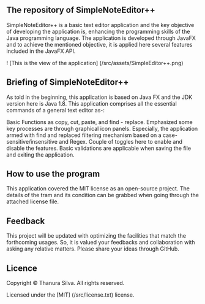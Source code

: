 ## The repository of SimpleNoteEditor++
SimpleNoteEditor++ is a basic text editor application and the key objective of developing the application is, enhancing the programming skills of the Java programming language. The application is developed through JavaFX and to achieve the mentioned objective, it is applied here several features included in the JavaFX API.

! [This is the view of the application] (/src/assets/SimpleEditor++.png)

## Briefing of SimpleNoteEditor++
As told in the beginning, this application is based on Java FX and the JDK version here is Java 1.8. This application comprises all the essential commands of a general text editor as-:

Basic Functions as copy, cut, paste, and find - replace.
Emphasized some key processes are through graphical icon panels.
Especially, the application armed with find and replaced filtering mechanism based on a case-sensitive/insensitive and Regex. Couple of toggles here to enable and disable the features.
Basic validations are applicable when saving the file and exiting the application.

## How to use the program
This application covered the MIT license as an open-source project. The details of the tram and its condition can be grabbed when going through the attached license file.

## Feedback
This project will be updated with optimizing the facilities that match the forthcoming usages. So, it is valued your feedbacks and collaboration with asking any relative matters. Please share your ideas through GitHub.

## Licence
Copyright © Thanura Silva. All rights reserved.

Licensed under the [MIT] (/src/license.txt) license.
